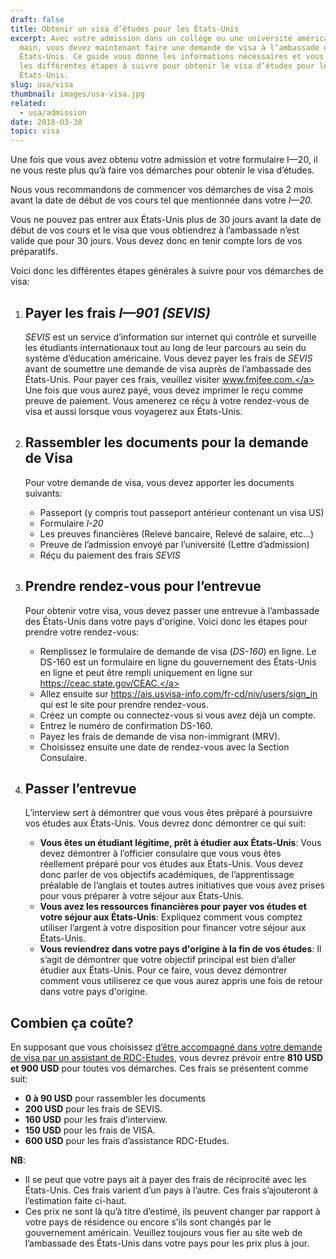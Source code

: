 ```yaml
---
draft: false
title: Obtenir un visa d’études pour les États-Unis
excerpt: Avec votre admission dans un collège ou une université américaine en
  main, vous devez maintenant faire une demande de visa à l’ambassade des
  États-Unis. Ce guide vous donne les informations nécessaires et vous explique
  les différentes étapes à suivre pour obtenir le visa d’études pour les
  États-Unis.
slug: usa/visa
thumbnail: images/usa-visa.jpg
related:
  - usa/admission
date: 2018-03-30
topic: visa
---
```

Une fois que vous avez obtenu votre admission et votre formulaire I—20, il ne vous reste plus qu’à faire vos démarches pour obtenir le visa d’études.

Nous vous recommandons de commencer vos démarches de visa 2 mois avant la date de début de vos cours tel que mentionnée dans votre *I—20.*

Vous ne pouvez pas entrer aux États-Unis plus de 30 jours avant la date de début de vos cours et le visa que vous obtiendrez à l’ambassade n’est valide que pour 30 jours.
Vous devez donc en tenir compte lors de vos préparatifs.

Voici donc les différentes étapes générales à suivre pour vos démarches de visa:

1. ## Payer les frais *I—901 (SEVIS)*

   *SEVIS* est un service d’information sur internet qui contrôle et surveille les étudiants internationaux tout au long de leur parcours au sein du système d’éducation américaine.
   Vous devez payer les frais de *SEVIS* avant de soumettre une demande de visa auprès de l’ambassade des États-Unis.
   Pour payer ces frais, veuillez visiter <a href="https://www.fmjfee.com" target="_blank" rel="nofollow noopener">www.fmjfee.com.</a>
   Une fois que vous aurez payé, vous devez imprimer le reçu comme preuve de paiement. Vous amenerez ce réçu à votre rendez-vous de visa et aussi lorsque vous voyagerez aux États-Unis.
2. ## Rassembler les documents pour la demande de Visa

   Pour votre demande de visa, vous devez apporter les documents suivants:

   * Passeport (y compris tout passeport antérieur contenant un visa US)
   * Formulaire *I-20*
   * Les preuves financières (Relevé bancaire, Relevé de salaire, etc…)
   * Preuve de l’admission envoyé par l’université (Lettre d’admission)
   * Réçu du paiement des frais *SEVIS*
3. ## Prendre rendez-vous pour l’entrevue

   Pour obtenir votre visa, vous devez passer une entrevue à l’ambassade des États-Unis dans votre pays d'origine.
   Voici donc les étapes pour prendre votre rendez-vous:

   * Remplissez le formulaire de demande de visa (*DS-160*) en ligne.
     Le DS-160 est un formulaire en ligne du gouvernement des États-Unis en ligne et peut être rempli uniquement en ligne sur <a href="https://ceac.state.gov/CEAC" target="_blank" rel="nofollow noopener">https://ceac.state.gov/CEAC.</a>
   * Allez ensuite sur <a href="https://ais.usvisa-info.com/fr-cd/niv/users/sign_in" target="_blank" rel="nofollow noopener">https://ais.usvisa-info.com/fr-cd/niv/users/sign_in</a> qui est le site pour prendre rendez-vous.
   * Créez un compte ou connectez-vous si vous avez déjà un compte.
   * Entrez le numéro de confirmation DS-160.
   * Payez les frais de demande de visa non-immigrant (MRV).
   * Choisissez ensuite une date de rendez-vous avec la Section Consulaire.
4. ## Passer l’entrevue

   L’interview sert à démontrer que vous vous êtes préparé à poursuivre vos études aux États-Unis. Vous devrez donc démontrer ce qui suit:

   * **Vous êtes un étudiant légitime, prêt à étudier aux États-Unis**: Vous devez démontrer à l’officier consulaire que vous vous êtes réellement préparé pour vos études aux États-Unis.
     Vous devez donc parler de vos objectifs académiques, de l’apprentissage préalable de l’anglais et toutes autres initiatives que vous avez prises pour vous préparer à votre séjour aux États-Unis.
   * **Vous avez les ressources financières pour payer vos études et votre séjour aux États-Unis**: Expliquez comment vous comptez utiliser l’argent à votre disposition pour financer votre séjour aux États-Unis.
   * **Vous reviendrez dans votre pays d'origine à la fin de vos études**: Il s’agit de démontrer que votre objectif principal est bien d’aller étudier aux États-Unis.
     Pour ce faire, vous devez démontrer comment vous utiliserez ce que vous aurez appris une fois de retour dans votre pays d'origine.

## Combien ça coûte?

En supposant que vous choisissez [d’être accompagné dans votre demande de visa par un assistant de RDC-Etudes](/accompagnement), vous devrez prévoir entre **810 USD et 900 USD** pour toutes vos démarches.
Ces frais se présentent comme suit:

* **0 à 90 USD** pour rassembler les documents
* **200 USD** pour les frais de SEVIS.
* **160 USD** pour les frais d’interview.
* **150 USD** pour les frais de VISA.
* **600 USD** pour les frais d’assistance RDC-Etudes.

**NB**:

* Il se peut que votre pays ait à payer des frais de réciprocité avec les États-Unis. Ces frais varient d’un pays à l’autre. Ces frais s’ajouteront à l’estimation faite ci-haut.
* Ces prix ne sont là qu’à titre d’estimé, ils peuvent changer par rapport à votre pays de résidence ou encore s’ils sont changés par le gouvernement américain. Veuillez toujours vous fier au site web de l’ambassade des États-Unis dans votre pays pour les prix plus à jour.